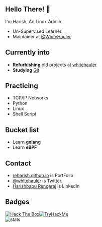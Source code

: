 
## Hello There! 👋
I'm Harish, An Linux Admin.

- Un-Supervised Learner.
- Maintainer at [@WhiteHauler](https://github.com/whitehauler)

## Currently into
- **Refurbishing** old projects at [whitehauler](https://github.com/whitehauler)
- **Studying** [Git](../../../../) 

## Practicing
- TCP/IP Networks
- Python
- Linux
- Shell Script

## Bucket list
- Learn **golang**
- Learn **eBPF**

## Contact
- [reharish.github.io](https://reharish.github.io/cv) is PortFolio
- [@whitehauler](https://twitter.com/whitehauler) is Twitter.
- [Harishbabu Rengaraj](https://in.linkedin.com/in/harishbabu-rengaraj) is LinkedIn


## Badges
<a href="https://www.hackthebox.eu/profile/330996" target='_blank' ><img src="http://www.hackthebox.eu/badge/image/330996" alt="Hack The Box"></a><a href="https://tryhackme.com/p/whitedot" target='_blank' ><img src="https://tryhackme-badges.s3.amazonaws.com/whitedot.png" alt="TryHackMe"></a><br>
![stats](https://github-readme-stats.vercel.app/api?username=reharish&show_icons=true&theme=radical)
